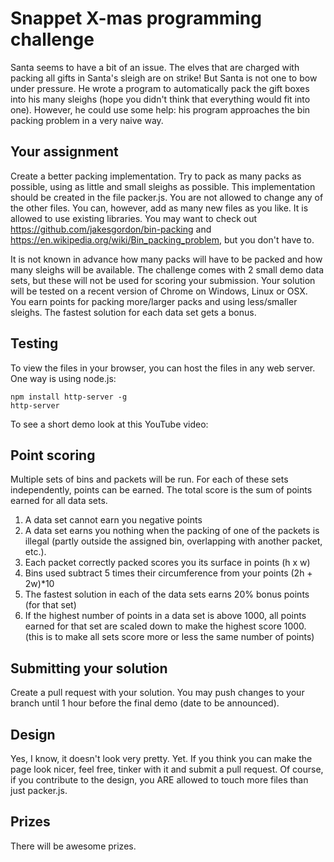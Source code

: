 # Snappet X-mas programming challenge

Santa seems to have a bit of an issue. The elves that are charged with packing all gifts in Santa's sleigh are on strike! But Santa is not one to bow under pressure. He wrote a program to automatically pack the gift boxes into his many sleighs (hope you didn't think that everything would fit into one). However, he could use some help: his program approaches the bin packing problem in a very naive way.

## Your assignment
Create a better packing implementation. Try to pack as many packs as possible, using as little and small sleighs as possible. This implementation should be created in the file packer.js. You are not allowed to change any of the other files. You can, however, add as many new files as you like. It is allowed to use existing libraries. You may want to check out https://github.com/jakesgordon/bin-packing and https://en.wikipedia.org/wiki/Bin_packing_problem, but you don't have to.

It is not known in advance how many packs will have to be packed and how many sleighs will be available. The challenge comes with 2 small demo data sets, but these will not be used for scoring your submission. Your solution will be tested on a recent version of Chrome on Windows, Linux or OSX. You earn points for packing more/larger packs and using less/smaller sleighs. The fastest solution for each data set gets a bonus.

## Testing
To view the files in your browser, you can host the files in any web server. One way is using node.js:

    npm install http-server -g
    http-server

To see a short demo look at this YouTube video: 

## Point scoring
Multiple sets of bins and packets will be run. For each of these sets independently, points can be earned. The total score is the sum of points earned for all data sets. 
  1. A data set cannot earn you negative points
  2. A data set earns you nothing when the packing of one of the packets is illegal (partly outside the assigned bin, overlapping with another packet, etc.). 
  3. Each packet correctly packed scores you its surface in points (h x w)
  4. Bins used subtract 5 times their circumference from your points (2h + 2w)*10
  5. The fastest solution in each of the data sets earns 20% bonus points (for that set)
  6. If the highest number of points in a data set is above 1000, all points earned for that set are scaled down to make the highest score 1000. (this is to make all sets score more or less the same number of points)

## Submitting your solution
Create a pull request with your solution. You may push changes to your branch until 1 hour before the final demo (date to be announced).

## Design
Yes, I know, it doesn't look very pretty. Yet. If you think you can make the page look nicer, feel free, tinker with it and submit a pull request. Of course, if you contribute to the design, you ARE allowed to touch more files than just packer.js.

## Prizes
There will be awesome prizes. 
